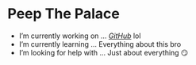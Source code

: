 # **Peep The Palace**
- I’m currently working on ... [*GitHub*](https://github.com/) lol
- I’m currently learning ... Everything about this bro
- I’m looking for help with ... Just about everything 😏
